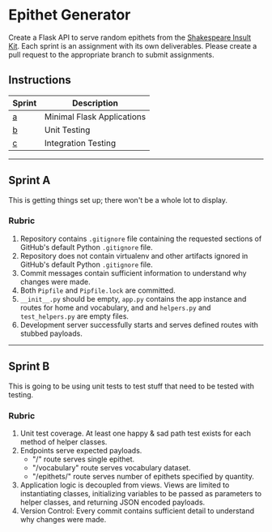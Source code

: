 # Epithet Generator

Create a Flask API to serve random epithets from the [Shakespeare Insult Kit](http://www.pangloss.com/seidel/shake_rule.html).
Each sprint is an assignment with its own deliverables. Please create a pull request to the appropriate branch to submit
assignments.

## Instructions

Sprint|Description
---|---
[a](https://github.com/KenzieAcademy/backend-epithet-generator/blob/master/instructions/sprint_a.md)| Minimal Flask Applications
[b](https://github.com/KenzieAcademy/backend-epithet-generator/blob/sprint-b/instructions/sprint_b.md) | Unit Testing
[c](https://github.com/KenzieAcademy/backend-epithet-generator/blob/sprint-c/instructions/sprint_c.md) | Integration Testing

---

## Sprint A

This is getting things set up; there won't be a whole lot to display.

### Rubric
1. Repository contains `.gitignore` file containing the requested sections of GitHub's default Python `.gitignore` file.
2. Repository does not contain virtualenv and other artifacts ignored in GitHub's default Python `.gitignore` file.
3. Commit messages contain sufficient information to understand why changes were made.
4. Both `Pipfile` and `Pipfile.lock` are committed.
5. `__init__.py` should be empty, `app.py` contains the app instance and routes for home and vocabulary, and and `helpers.py` and `test_helpers.py` are empty files.
6. Development server successfully starts and serves defined routes with stubbed payloads.

---

## Sprint B

This is going to be using unit tests to test stuff that need to be tested with testing.

### Rubric
1. Unit test coverage. At least one happy & sad path test exists for each method of helper classes.
2. Endpoints serve expected payloads.
    - "/" route serves single epithet.
    - "/vocabulary" route serves vocabulary dataset.
    - "/epithets/<quantity>" route serves number of epithets specified by quantity.
3. Application logic is decoupled from views. Views are limited to instantiating classes, initializing variables to be passed as parameters to helper classes, and returning JSON encoded payloads.
4. Version Control: Every commit contains sufficient detail to understand why changes were made. 